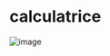 # calculatrice
![image](https://user-images.githubusercontent.com/116631139/201482563-e1a4f630-63db-4183-8274-d11beeba2645.png)

